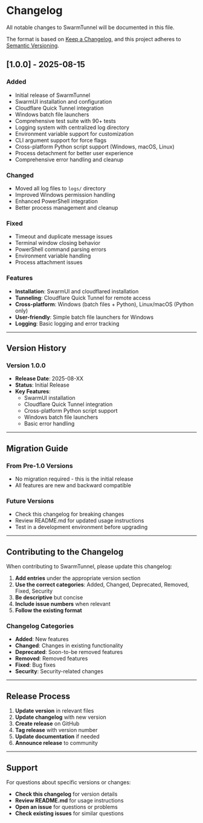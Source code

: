 # Changelog

All notable changes to SwarmTunnel will be documented in this file.

The format is based on [Keep a Changelog](https://keepachangelog.com/en/1.0.0/),
and this project adheres to [Semantic Versioning](https://semver.org/spec/v2.0.0.html).

## [1.0.0] - 2025-08-15

### Added
- Initial release of SwarmTunnel
- SwarmUI installation and configuration
- Cloudflare Quick Tunnel integration
- Windows batch file launchers
- Comprehensive test suite with 90+ tests
- Logging system with centralized log directory
- Environment variable support for customization
- CLI argument support for force flags
- Cross-platform Python script support (Windows, macOS, Linux)
- Process detachment for better user experience
- Comprehensive error handling and cleanup

### Changed
- Moved all log files to `logs/` directory
- Improved Windows permission handling
- Enhanced PowerShell integration
- Better process management and cleanup

### Fixed
- Timeout and duplicate message issues
- Terminal window closing behavior
- PowerShell command parsing errors
- Environment variable handling
- Process attachment issues

### Features
- **Installation**: SwarmUI and cloudflared installation
- **Tunneling**: Cloudflare Quick Tunnel for remote access
- **Cross-platform**: Windows (batch files + Python), Linux/macOS (Python only)
- **User-friendly**: Simple batch file launchers for Windows
- **Logging**: Basic logging and error tracking

---

## Version History

### Version 1.0.0
- **Release Date**: 2025-08-XX
- **Status**: Initial Release
- **Key Features**:
  - SwarmUI installation
  - Cloudflare Quick Tunnel integration
  - Cross-platform Python script support
  - Windows batch file launchers
  - Basic error handling
---

## Migration Guide

### From Pre-1.0 Versions
- No migration required - this is the initial release
- All features are new and backward compatible

### Future Versions
- Check this changelog for breaking changes
- Review README.md for updated usage instructions
- Test in a development environment before upgrading

---

## Contributing to the Changelog

When contributing to SwarmTunnel, please update this changelog:

1. **Add entries** under the appropriate version section
2. **Use the correct categories**: Added, Changed, Deprecated, Removed, Fixed, Security
3. **Be descriptive** but concise
4. **Include issue numbers** when relevant
5. **Follow the existing format**

### Changelog Categories

- **Added**: New features
- **Changed**: Changes in existing functionality
- **Deprecated**: Soon-to-be removed features
- **Removed**: Removed features
- **Fixed**: Bug fixes
- **Security**: Security-related changes

---

## Release Process

1. **Update version** in relevant files
2. **Update changelog** with new version
3. **Create release** on GitHub
4. **Tag release** with version number
5. **Update documentation** if needed
6. **Announce release** to community

---

## Support

For questions about specific versions or changes:

- **Check this changelog** for version details
- **Review README.md** for usage instructions
- **Open an issue** for questions or problems
- **Check existing issues** for similar questions
